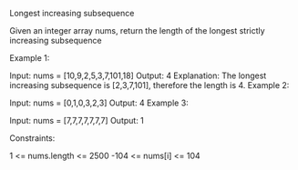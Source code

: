 Longest increasing subsequence

Given an integer array nums, return the length of the longest strictly increasing
subsequence

Example 1:

Input: nums = [10,9,2,5,3,7,101,18]
Output: 4
Explanation: The longest increasing subsequence is [2,3,7,101], therefore the length is 4.
Example 2:

Input: nums = [0,1,0,3,2,3]
Output: 4
Example 3:

Input: nums = [7,7,7,7,7,7,7]
Output: 1

Constraints:

1 <= nums.length <= 2500
-104 <= nums[i] <= 104
